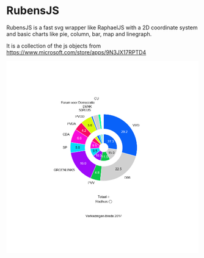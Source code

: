 # RubensJS

RubensJS is a fast svg wrapper like RaphaelJS with a 2D coordinate system and basic charts like pie, column, bar, map and linegraph.

It is a collection of the js objects from https://www.microsoft.com/store/apps/9N3JX17RPTD4 

![Double Pie](/jpg/pie_double.jpg)

